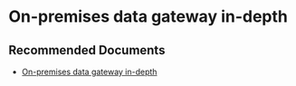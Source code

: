   <properties
	pageTitle="on-premises data gateway in-depth"
	description="on-premises data gateway in-depth"
	service="microsoft.PowerBIDedicated"
	resource="capacities"
	authors="pjfreitas"
	ms.author="pfreitas"	
	displayOrder="380"
	selfHelpType="generic"
	supportTopicIds="32628126"
	productPesIds="16334"
	cloudEnvironments="public, MoonCake, fairfax" 
	articleId="05e47428-4dcc-ff1f-02c4-14e24aaa6f9b"
	ownershipId="PowerBI_PowerBI"
/>

# On-premises data gateway in-depth

## **Recommended Documents**

* [On-premises data gateway in-depth](https://docs.microsoft.com/power-bi/service-gateway-onprem-indepth)
